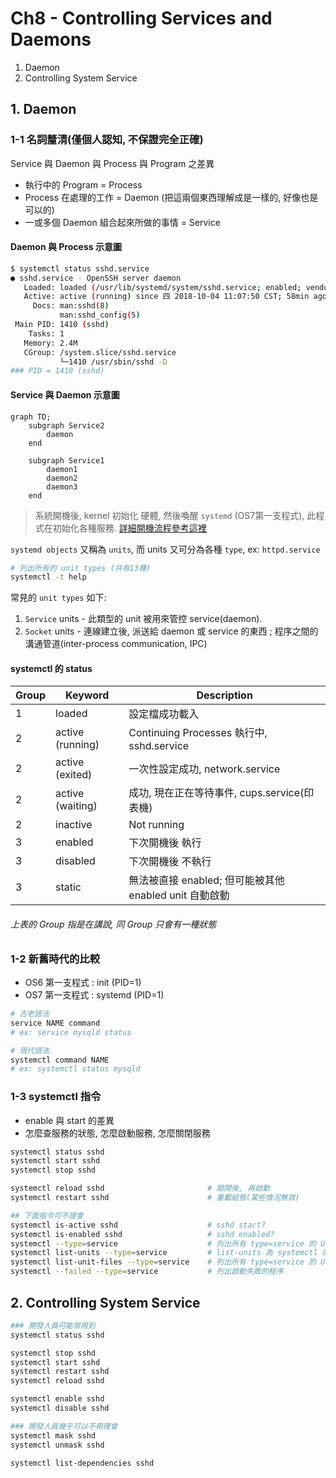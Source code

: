 # Ch8  - Controlling Services and Daemons

1. Daemon
2. Controlling System Service


## 1. Daemon

### 1-1 名詞釐清(僅個人認知, 不保證完全正確)

Service 與 Daemon 與 Process 與 Program 之差異

- 執行中的 Program = Process
- Process 在處理的工作 = Daemon (把這兩個東西理解成是一樣的, 好像也是可以的)
- 一或多個 Daemon 組合起來所做的事情 = Service


#### Daemon 與 Process 示意圖

```sh
$ systemctl status sshd.service
● sshd.service - OpenSSH server daemon
   Loaded: loaded (/usr/lib/systemd/system/sshd.service; enabled; vendor preset: enabled)
   Active: active (running) since 四 2018-10-04 11:07:50 CST; 58min ago
     Docs: man:sshd(8)
           man:sshd_config(5)
 Main PID: 1410 (sshd)
    Tasks: 1
   Memory: 2.4M
   CGroup: /system.slice/sshd.service
           └─1410 /usr/sbin/sshd -D
### PID = 1410 (sshd)
```


#### Service 與 Daemon 示意圖

```mermaid
graph TD;
    subgraph Service2
        daemon
    end

    subgraph Service1
        daemon1
        daemon2
        daemon3
    end
```


> 系統開機後, kernel 初始化 硬體, 然後喚醒 `systemd` (OS7第一支程式), 此程式在初始化各種服務. [詳細開機流程參考這裡](http://linux.vbird.org/linux_basic/0510osloader.php#startup)

`systemd objects` 又稱為 `units`, 而 units 又可分為各種 `type`, ex: `httpd.service`

```sh
# 列出所有的 unit types (共有13種)
systemctl -t help
```

常見的 `unit types` 如下:

1. `Service` units - 此類型的 unit 被用來管控 service(daemon).
2. `Socket` units - 連線建立後, 派送給 daemon 或 service 的東西 ; 程序之間的溝通管道(inter-process communication, IPC)


#### systemctl 的 status

Group | Keyword             | Description                       
----- | ------------------- | --------------------------------------------------------
1     | loaded              | 設定檔成功載入
2     | active (running)    | Continuing Processes 執行中, sshd.service
2     | active (exited)     | 一次性設定成功, network.service
2     | active (waiting)    | 成功, 現在正在等待事件, cups.service(印表機)
2     | inactive            | Not running
3     | enabled             | 下次開機後 執行
3     | disabled            | 下次開機後 不執行
3     | static              | 無法被直接 enabled; 但可能被其他 enabled unit 自動啟動

###### 上表的 Group 指是在講說, 同 Group 只會有一種狀態


### 1-2 新舊時代的比較

- OS6 第一支程式 : init (PID=1)
- OS7 第一支程式 : systemd (PID=1)

```sh
# 古老語法
service NAME command
# ex: service mysqld status

# 現代語法
systemctl command NAME
# ex: systemctl status mysqld
```

### 1-3 systemctl 指令

* enable 與 start 的差異
* 怎麼查服務的狀態, 怎麼啟動服務, 怎麼關閉服務

```sh
systemctl status sshd
systemctl start sshd
systemctl stop sshd

systemctl reload sshd                       # 關閉後, 再啟動
systemctl restart sshd                      # 重載組態(某些情況無效)

## 下面指令可不理會
systemctl is-active sshd                    # sshd start?
systemctl is-enabled sshd                   # sshd enabled?
systemctl --type=service                    # 列出所有 type=service 的 Unit 的狀態
systemctl list-units --type=service         # list-units 為 systemctl 的預設子指令, 此結果同上
systemctl list-unit-files --type=service    # 列出所有 type=service 的 Unit 的狀態
systemctl --failed --type=service           # 列出啟動失敗的程序
```


## 2. Controlling System Service

```sh
### 開發人員可能常用到
systemctl status sshd

systemctl stop sshd
systemctl start sshd
systemctl restart sshd
systemctl reload sshd

systemctl enable sshd
systemctl disable sshd

### 開發人員幾乎可以不用理會
systemctl mask sshd
systemctl unmask sshd

systemctl list-dependencies sshd
```
